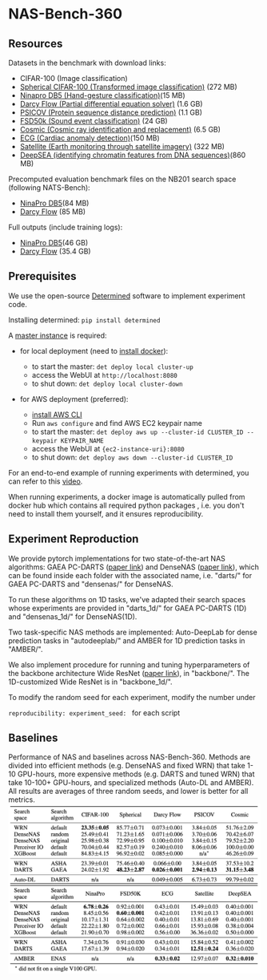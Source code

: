 # NAS-Bench-360

## Resources 
<!--Homepage / dataset downloads: [here](https://rtu715.github.io/NAS-Bench-360/)-->

Datasets in the benchmark with download links:
- CIFAR-100 (Image classification)
- [Spherical CIFAR-100 (Transformed image classification)](https://pde-xd.s3.amazonaws.com/spherical/s2_cifar100.gz) (272 MB)
- [Ninapro DB5 (Hand-gesture classification)](https://pde-xd.s3.amazonaws.com/ninapro/ninapro_train.npy)(15 MB)
- [Darcy Flow (Partial differential equation solver)](https://pde-xd.s3.amazonaws.com/piececonst_r421_N1024_smooth1.mat) (1.6 GB) 
- [PSICOV (Protein sequence distance prediction)](https://pde-xd.s3.amazonaws.com/protein.zip) (1.1 GB)
- [FSD50k (Sound event classification)](https://pde-xd.s3.amazonaws.com/audio/audio.zip) (24 GB)
- [Cosmic (Cosmic ray identification and replacement)](https://pde-xd.s3.amazonaws.com/cosmic/deepCR.ACS-WFC.train.tar) (6.5 GB)
- [ECG (Cardiac anomaly detection)](https://pde-xd.s3.amazonaws.com/ECG/challenge2017.pkl)(150 MB)
- [Satellite (Earth monitoring through satellite imagery)](https://pde-xd.s3.amazonaws.com/satellite/satellite_train.npy) (322 MB)
- [DeepSEA (identifying chromatin features from DNA sequences)](https://pde-xd.s3.amazonaws.com/deepsea/deepsea_filtered.npz)(860 MB)

Precomputed evaluation benchmark files on the NB201 search space (following NATS-Bench):
- [NinaPro DB5](https://pde-xd.s3.amazonaws.com/NATS-tss-v1_0-daa55.pickle.pbz2)(84 MB)
- [Darcy Flow](https://pde-xd.s3.amazonaws.com/NATS-tss-v1_0-48858.pickle.pbz2) (85 MB)

Full outputs (include training logs):
- [NinaPro DB5](https://pde-xd.s3.amazonaws.com/ninapro_precompute.zip)(46 GB)
- [Darcy Flow](https://pde-xd.s3.amazonaws.com/darcyflow_precompute.zip) (35.4 GB)

## Prerequisites 
We use the open-source [Determined](https://docs.determined.ai/latest/how-to/installation/aws.html?highlight=det%20deploy) 
software to implement experiment code. 

Installing determined: `pip install determined`

A [master instance](https://docs.determined.ai/latest/how-to/installation/deploy.html) is required:
- for local deployment (need to [install docker](https://docs.determined.ai/latest/how-to/installation/requirements.html#install-docker)):
  - to start the master: `det deploy local cluster-up`
  - access the WebUI at `http://localhost:8080`
  - to shut down: `det deploy local cluster-down`
    
- for AWS deployment (preferred):
  - [install AWS CLI](https://docs.aws.amazon.com/cli/latest/userguide/cli-chap-install.html)
  - Run `aws configure` and find AWS EC2 keypair name
  - to start the master: `det deploy aws up --cluster-id CLUSTER_ID --keypair KEYPAIR_NAME`
  - access the WebUI at `{ec2-instance-uri}:8080`
  - to shut down: `det deploy aws down --cluster-id CLUSTER_ID`
    
For an end-to-end example of running experiments with determined, you can refer to this [video](https://www.youtube.com/watch?v=htObOwwnhQk&t=394s).

When running experiments, a docker image is automatically pulled from docker hub which contains all required python packages
, i.e. you don't need to install them yourself, and it ensures reproducibility. 

## Experiment Reproduction
We provide pytorch implementations for two state-of-the-art NAS algorithms: GAEA PC-DARTS ([paper link](https://arxiv.org/pdf/2004.07802.pdf))
and DenseNAS ([paper link](https://arxiv.org/abs/1906.09607)), 
which can be found inside each folder with the associated name, i.e. "darts/" for GAEA PC-DARTS 
and "densenas/" for DenseNAS.

To run these algorithms on 1D tasks, we've adapted their search spaces whose experiments are provided in "darts_1d/" for GAEA PC-DARTS (1D) and "densenas_1d/" for DenseNAS(1D). 

Two task-specific NAS methods are implemented: Auto-DeepLab for dense prediction tasks in "autodeeplab/" and AMBER for 1D prediction tasks in "AMBER/".

We also implement procedure for running and tuning hyperparameters of the backbone architecture Wide ResNet ([paper link](http://arxiv.org/abs/1605.07146)), in "backbone/". The 1D-customized Wide ResNet is in "backbone_1d/".




To modify the random seed for each experiment, modify the number under 

`reproducibility: experiment_seed: ` for each script


## Baselines
Performance of NAS and baselines across NAS-Bench-360. Methods are divided into efficient methods (e.g. DenseNAS and fixed WRN) that take 1-10 GPU-hours, more expensive methods (e.g. DARTS and tuned WRN) that take 10-100+ GPU-hours, and specialized methods (Auto-DL and AMBER). All results are averages of three random seeds, and lower is better for all metrics.
![alt text](https://github.com/rtu715/NAS-Bench-360/blob/main/images/baselines.png)









